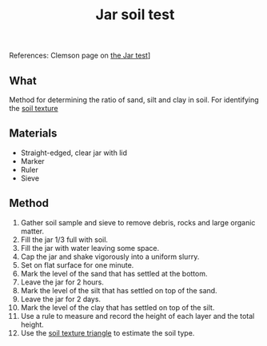 ﻿---
backlinks:
- title: Bush regeneration (Wood duck meadows)
  url: /sense/landscape-garden/regeneration.html
- title: Ecosystem metrics
  url: /sense/landscape-garden/ecosystem-metrics.html
tags: landscape, garden, soil
title: Jar soil test
type: note
---
References: Clemson page on [the Jar test](https://hgic.clemson.edu/factsheet/soil-texture-analysis-the-jar-test/)]


## What

Method for determining the ratio of sand, silt and clay in soil. For identifying the [soil texture](https://en.wikipedia.org/wiki/Soil_texture)

## Materials

- Straight-edged, clear jar with lid 
- Marker 
- Ruler 
- Sieve

## Method

1. Gather soil sample and sieve to remove debris, rocks and large organic matter.
2. Fill the jar 1/3 full with soil.
3. Fill the jar with water leaving some space.
4. Cap the jar and shake vigorously into a uniform slurry.
5. Set on flat surface for one minute.
6. Mark the level of the sand that has settled at the bottom.
7. Leave the jar for 2 hours.
8. Mark the level of the silt that has settled on top of the sand.
9. Leave the jar for 2 days.
10. Mark the level of the clay that has settled on top of the silt.
11. Use a rule to measure and record the height of each layer and the total height.
12. Use the [soil texture triangle](https://en.wikipedia.org/wiki/Soil_texture#/media/File:SoilTextureTriangle.svg) to estimate the soil type.
